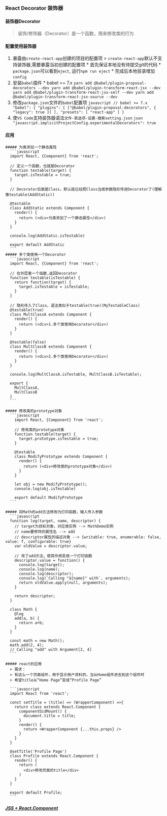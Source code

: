 ### React Decorator 装饰器
  #### 装饰器Decorator
  > 装饰/修饰器（Decorator）是一个函数，用来修改类的行为

  #### 配置使用装饰器
  1. 暴露由`create-react-app`创建的项目的配置项
    > `create-react-app`默认不支持装饰器,需要暴露当初创建的配置项
    * 首先保证本地没有待提交git的代码
    * `package.json`可以看到`eject`, 运行`npm run eject`
    * 完成后本地目录增加`config`
  2. 安装`babel`插件
    * babel >= 7.x
    ```
    yarn add @babel/plugin-proposal-decorators --dev
    yarn add @babel/plugin-transform-react-jsx --dev
    yarn add @babel/plugin-transform-react-jsx-self --dev
    yarn add @babel/plugin-transform-react-jsx-source --dev
    ```
  3. 修改`package.json`文件的`babel`配置项
    ```javascript
    // babel >= 7.x
    "babel": {
      "plugins": [
        ["@babel/plugin-proposal-decorators", { "legacy": true }]
      ],
      "presets": [
        "react-app"
      ]
    }
    ```
  4. 使`VS Code`支持装饰器语法`文件-首选项-设置-搜索setting.json`
    ```json
    "javascript.implicitProjectConfig.experimentalDecorators": true
    ```

  #### 应用
    ##### 为类添加一个静态属性
      ```javascript
      import React, {Component} from 'react';

      // 定义一个函数，也就是Decorator
      function testable(target) {
        target.isTestable = true;
      }

      // Decorator后面是Class，默认就已经把Class当成参数隐形传进Decorator了(理解像testable(AddStatic))

      @testable
      class AddStatic extends Component {
        render() {
          return (<div>为类添加了一个静态属性</div>)
        }
      }

      console.log(AddStatic.isTestable)

      export default AddStatic
      ```
    ##### 多个类使用一个Decorator
      ```javascript
      import React, {Component} from 'react';

      // 在外层套一个函数,返回Decorator
      function testable(isTestable) {
        return function(target) {
          target.isTestable = isTestable;
        }
      }

      // 隐形传入了Class，语法类似于testable(true)(MyTestableClass)
      @testable(true)
      class MultClassA extends Component {
        render() {
          return (<div>1.多个类使用Decorator</div>)
        }
      }

      @testable(false)
      class MultClassB extends Component {
        render() {
          return (<div>2.多个类使用Decorator</div>)
        }
      }

      console.log(MultClassA.isTestable, MultClassB.isTestable);

      export {
        MultClassA,
        MultClassB
      }
      ```

    ##### 修改类的prototype对象
      ```javascript
        import React, {Component} from 'react';

        // 修改类的prototype对象
        function testable(target) {
          target.prototype.isTestable = true;
        }

        @testable
        class ModifyPrototype extends Component {
          render() {
            return (<div>修改类的prototype对象</div>)
          }
        }

        let obj = new ModifyPrototype();
        console.log(obj.isTestable)

        export default ModifyPrototype
      ```

    ##### 将Math的add方法修改为打印函数，输入传入参数
      ```javascript
      function log(target, name, descriptor) {
        // target为目标对象，对应类实例 --> MathDemo实例
        // name要修饰的属性名 --> add
        // descriptor属性的描述对象 --> {writable: true, enumerable: false, value: f, configurable: true}
        var oldValue = descriptor.value;

        // 改了add方法，使其作用变成一个打印函数
        descriptor.value = function() {
          console.log(target);
          console.log(name);
          console.log(descriptor);
          console.log(`Calling "${name}" with`, arguments);
          return oldValue.apply(null, arguments);
        }

        return descriptor;
      }

      class Math {
        @log
        add(a, b) {
          return a+b;
        }
      }

      const math = new Math();
      math.add(2, 4);
      // Calling "add" with Argument[2, 4]
      ```

    ##### react的应用
      > 需求：
      > 有这么一个页面组件，用于显示用户资料的，当从Home组件进去到这个组件时
      > 希望title从“Home Page”变成“Profile Page”

      ```javascript
      import React from 'react';

      const setTitle = (title) => (WrapperComponent) =>{
        return class extends React.Component {
          componentDidMount() {
            document.title = title;
          }
          render() {
            return <WrapperComponent {...this.props} />
          }
        }
      }

      @setTitle('Profile Page')
      class Profile extends React.Component {
        render() {
          return (
            <div>修改页面的title</div>
          )
        }
      }

      export default Profile;
      ```

  ##### [JSS + React.Component](https://github.com/KayanChan/weekly-javascript/blob/master/reactjs-summary/jss.md)